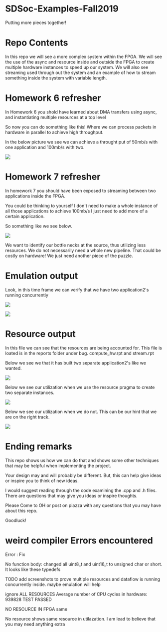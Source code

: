 # SDSoc-Examples-Fall2019

Putting more pieces together!

# Repo Contents

In this repo we will see a more complex system within the FPGA. We will see the use of the async and resource inside and outside the FPGA to create multiple hardware instances to speed up our system. We will also see streaming used through out the system and an example of how to stream something inside the system with variable length.

# Homework 6 refresher

In Homework 6 you shold have learned about DMA transfers using async, and instantiating multiple resources at a top level

So now you can do something like this! Where we can process packets in hardware in parallel to achieve high throughput.

In the below picture we see we can achieve a throught put of 50mb/s with one application and 100mb/s with two.

![](img/2resources_top.png)

# Homework 7 refresher

In homework 7 you should have been exposed to streaming between two applications inside the FPGA.

You could be thinking to yourself I don't need to make a whole instance of all those applications to achieve 100mb/s I just need to add more of a certain application.

So something like we see below.

![](img/2resources_Streaming.png)

We want to identify our bottle necks at the source, thus utilizing less resources. We do not necessarily need a whole new pipeline. That could be costly on hardware!
We just need another piece of the puzzle.


# Emulation output

Look, in this time frame we can verify that we have two application2's running concurrently

![](img/midstream1.PNG)

![](img/midstream2.PNG)

# Resource output

In this file we can see that the resources are being accounted for. This file is loated is in the reports folder under bug. compute_hw.rpt and stream.rpt

Below we see we that it has built two separate application2's like we wanted.

![](img/2app2s.PNG)

Below we see our utilization when we use the resource pragma to create two separate instances.

![](img/2resourcestop.PNG)

Below we see our utilization when we do not. This can be our hint that we are on the right track.

![](img/1resource_top.PNG)


# Ending remarks

This repo shows us how we can do that and shows some other techniques that may be helpful when implementing the project. 

Your design may and will probably be different. But, this can help give ideas or inspire you to think of new ideas.

I would suggest reading through the code examining the .cpp and .h files. There are questions that may give you ideas or inspire thoughts.

Please Come to OH or post on piazza with any questions that you may have about this repo.

Goodluck!


# weird compiler Errors encountered

Error : Fix

No function body: changed all uint8_t and uint16_t to unsigned char or short. It looks like these typedefs 


TODO add screenshots to prove multiple resources and dataflow is running concurrently inside. maybe emulation will help

ignore 
ALL RESOURCES
Average number of CPU cycles in hardware: 939828
TEST PASSED 


NO RESOURCE IN FPGA
same

No resource shows same resource in utilazation. I am lead to believe that you may need anything extra


